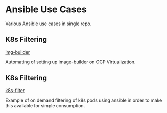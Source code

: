 # Ansible Use Cases

Various Ansible use cases in single repo.

## K8s Filtering

[img-builder](./img-builder/README.md)

Automating of setting up image-builder on OCP Virtualization.


## K8s Filtering

[k8s-filter](./k8s-filter/README.md)

Example of on demand filtering of k8s pods using ansible in order to make this available for simple consumption.
